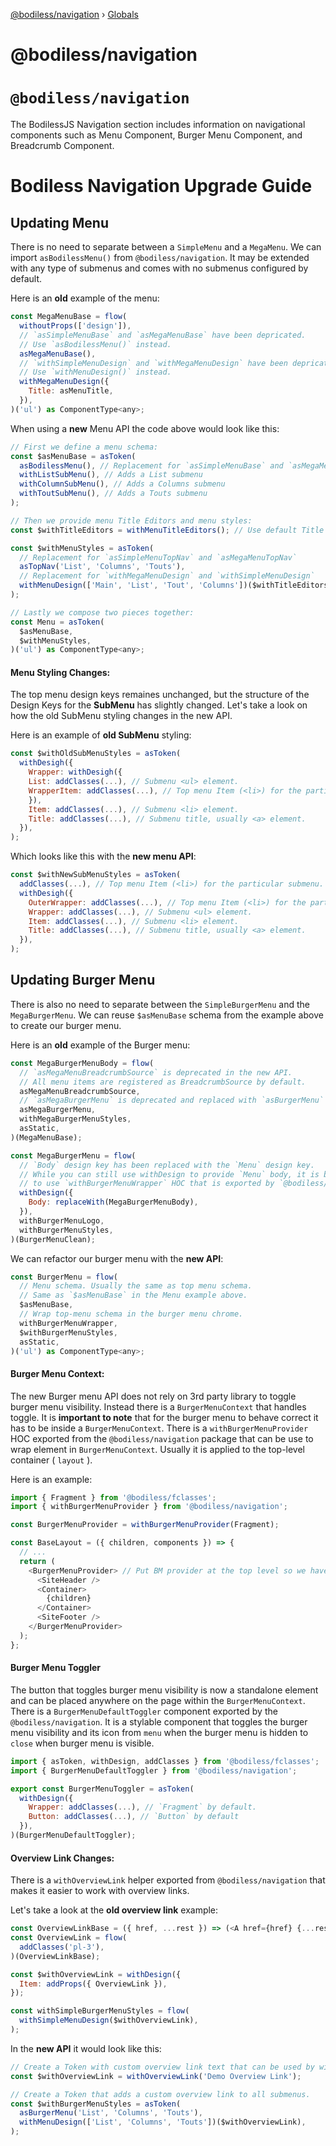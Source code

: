 [@bodiless/navigation](README.md) › [Globals](globals.md)

# @bodiless/navigation

# `@bodiless/navigation`

The BodilessJS Navigation section includes information on navigational components such as Menu Component, Burger Menu Component, and Breadcrumb Component.

# Bodiless Navigation Upgrade Guide 

## Updating Menu
There is no need to separate between a `SimpleMenu` and a `MegaMenu`. We can import `asBodilessMenu()` from `@bodiless/navigation`. It may be extended with any type of submenus and comes with no submenus configured by default.

Here is an **old** example of the menu:
```js
const MegaMenuBase = flow(
  withoutProps(['design']),
  // `asSimpleMenuBase` and `asMegaMenuBase` have been depricated.
  // Use `asBodilessMenu()` instead.
  asMegaMenuBase(),
  // `withSimpleMenuDesign` and `withMegaMenuDesign` have been depricated.
  // Use `withMenuDesign()` instead.
  withMegaMenuDesign({
    Title: asMenuTitle,
  }),
)('ul') as ComponentType<any>;
```

When using a **new** Menu API the code above would look like this:
```js
// First we define a menu schema:
const $asMenuBase = asToken(
  asBodilessMenu(), // Replacement for `asSimpleMenuBase` and `asMegaMenuBase`
  withListSubMenu(), // Adds a List submenu
  withColumnSubMenu(), // Adds a Columns submenu
  withToutSubMenu(), // Adds a Touts submenu
);

// Then we provide menu Title Editors and menu styles:
const $withTitleEditors = withMenuTitleEditors(); // Use default Title editors from `@bodiless/navigation`

const $withMenuStyles = asToken(
  // Replacement for `asSimpleMenuTopNav` and `asMegaMenuTopNav`
  asTopNav('List', 'Columns', 'Touts'),
  // Replacement for `withMegaMenuDesign` and `withSimpleMenuDesign`
  withMenuDesign(['Main', 'List', 'Tout', 'Columns'])($withTitleEditors),
);

// Lastly we compose two pieces together:
const Menu = asToken(
  $asMenuBase,
  $withMenuStyles,
)('ul') as ComponentType<any>;
```

#### Menu Styling Changes:
The top menu design keys remaines unchanged, but the structure of the Design Keys for the **SubMenu** has slightly changed. Let's take a look on how the old SubMenu styling changes in the new API.

Here is an example of **old SubMenu** styling:
```js
const $withOldSubMenuStyles = asToken(
  withDesigh({
    Wrapper: withDesigh({
    List: addClasses(...), // Submenu <ul> element.
    WrapperItem: addClasses(...), // Top menu Item (<li>) for the particular submenu. 
    }),
    Item: addClasses(...), // Submenu <li> element.
    Title: addClasses(...), // Submenu title, usually <a> element.
  }),
);
```

Which looks like this with the **new menu API**:
```js
const $withNewSubMenuStyles = asToken(
  addClasses(...), // Top menu Item (<li>) for the particular submenu.
  withDesigh({
    OuterWrapper: addClasses(...), // Top menu Item (<li>) for the particular submenu. Same as addClasses() above. 
    Wrapper: addClasses(...), // Submenu <ul> element.
    Item: addClasses(...), // Submenu <li> element.
    Title: addClasses(...), // Submenu title, usually <a> element.
  }),
);
```

## Updating Burger Menu
There is also no need to separate between the `SimpleBurgerMenu` and the `MegaBurgerMenu`. We can reuse `$asMenuBase` schema from the example above to create our burger menu. 

Here is an **old** example of the Burger menu:
```js
const MegaBurgerMenuBody = flow(
  // `asMegaMenuBreadcrumbSource` is deprecated in the new API. 
  // All menu items are registered as BreadcrumbSource by default.
  asMegaMenuBreadcrumbSource,
  // `asMegaBurgerMenu` is deprecated and replaced with `asBurgerMenu`
  asMegaBurgerMenu,
  withMegaBurgerMenuStyles,
  asStatic,
)(MegaMenuBase);

const MegaBurgerMenu = flow(
  // `Body` design key has been replaced with the `Menu` design key.
  // While you can still use withDesign to provide `Menu` body, it is better
  // to use `withBurgerMenuWrapper` HOC that is exported by `@bodiless/navigation` package.
  withDesign({
    Body: replaceWith(MegaBurgerMenuBody),
  }),
  withBurgerMenuLogo,
  withBurgerMenuStyles,
)(BurgerMenuClean);
```

We can refactor our burger menu with the **new API**:
```js
const BurgerMenu = flow(
  // Menu schema. Usually the same as top menu schema.
  // Same as `$asMenuBase` in the Menu example above.
  $asMenuBase,
  // Wrap top-menu schema in the burger menu chrome.
  withBurgerMenuWrapper,
  $withBurgerMenuStyles,
  asStatic,
)('ul') as ComponentType<any>;
```

#### Burger Menu Context:
The new Burger menu API does not rely on 3rd party library to toggle burger menu visibility. Instead there is a `BurgerMenuContext` that handles toggle. It is **important to note** that for the burger menu to behave correct it has to be inside a `BurgerMenuContext`. There is a `withBurgerMenuProvider` HOC exported from the `@bodiless/navigation` package that can be use to wrap element in `BurgerMenuContext`. Usually it is applied to the top-level container ( `layout` ).

Here is an example:
```js
import { Fragment } from '@bodiless/fclasses';
import { withBurgerMenuProvider } from '@bodiless/navigation';

const BurgerMenuProvider = withBurgerMenuProvider(Fragment);

const BaseLayout = ({ children, components }) => {
  // ...
  return (
    <BurgerMenuProvider> // Put BM provider at the top level so we have an access to the context from everywhere on the page.
      <SiteHeader />
      <Container>
        {children}
      </Container>
      <SiteFooter />
    </BurgerMenuProvider>
  );
};
```

#### Burger Menu Toggler
The button that toggles burger menu visibility is now a standalone element and can be placed anywhere on the page within the `BurgerMenuContext`. There is a `BurgerMenuDefaultToggler` component exported by the `@bodiless/navigation`. It is a stylable component that toggles the burger menu visibility and its icon from `menu` when the burger menu is hidden to `close` when burger menu is visible.
```js
import { asToken, withDesign, addClasses } from '@bodiless/fclasses';
import { BurgerMenuDefaultToggler } from '@bodiless/navigation';

export const BurgerMenuToggler = asToken(
  withDesign({
    Wrapper: addClasses(...), // `Fragment` by default.
    Button: addClasses(...), // `Button` by default
  }),
)(BurgerMenuDefaultToggler);
```

#### Overview Link Changes:
There is a `withOverviewLink` helper exported from `@bodiless/navigation` that makes it easier to work with overview links. 

Let's take a look at the **old overview link** example:
```js
const OverviewLinkBase = ({ href, ...rest }) => (<A href={href} {...rest}>Overview</A>);
const OverviewLink = flow(
  addClasses('pl-3'),
)(OverviewLinkBase);

const $withOverviewLink = withDesign({
  Item: addProps({ OverviewLink }),
});

const withSimpleBurgerMenuStyles = flow(
  withSimpleMenuDesign($withOverviewLink),
);
```

In the **new API** it would look like this:
```js
// Create a Token with custom overview link text that can be used by withMenuDesign
const $withOverviewLink = withOverviewLink('Demo Overview Link');

// Create a Token that adds a custom overview link to all submenus.
const $withBurgerMenuStyles = asToken(
  asBurgerMenu('List', 'Columns', 'Touts'),
  withMenuDesign(['List', 'Columns', 'Touts'])($withOverviewLink),
);
```
